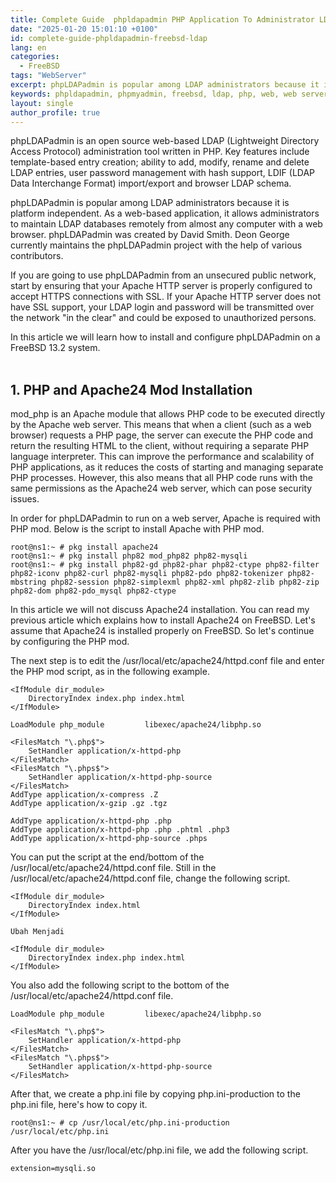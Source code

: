 ```yaml
---
title: Complete Guide  phpldapadmin PHP Application To Administrator LDAP Over The Web
date: "2025-01-20 15:01:10 +0100"
id: complete-guide-phpldapadmin-freebsd-ldap
lang: en
categories:
  - FreeBSD
tags: "WebServer"
excerpt: phpLDAPadmin is popular among LDAP administrators because it is platform independent. As a web-based application, it allows administrators to maintain LDAP databases remotely from almost any computer
keywords: phpldapadmin, phpmyadmin, freebsd, ldap, php, web, web server, https, ssl
layout: single
author_profile: true
---
```


phpLDAPadmin is an open source web-based LDAP (Lightweight Directory Access Protocol) administration tool written in PHP. Key features include template-based entry creation; ability to add, modify, rename and delete LDAP entries, user password management with hash support, LDIF (LDAP Data Interchange Format) import/export and browser LDAP schema.

phpLDAPadmin is popular among LDAP administrators because it is platform independent. As a web-based application, it allows administrators to maintain LDAP databases remotely from almost any computer with a web browser. phpLDAPadmin was created by David Smith. Deon George currently maintains the phpLDAPadmin project with the help of various contributors.

If you are going to use phpLDAPadmin from an unsecured public network, start by ensuring that your Apache HTTP server is properly configured to accept HTTPS connections with SSL. If your Apache HTTP server does not have SSL support, your LDAP login and password will be transmitted over the network "in the clear" and could be exposed to unauthorized persons.

In this article we will learn how to install and configure phpLDAPadmin on a FreeBSD 13.2 system.<br><br/>
## 1. PHP and Apache24 Mod Installation
mod_php is an Apache module that allows PHP code to be executed directly by the Apache web server. This means that when a client (such as a web browser) requests a PHP page, the server can execute the PHP code and return the resulting HTML to the client, without requiring a separate PHP language interpreter. This can improve the performance and scalability of PHP applications, as it reduces the costs of starting and managing separate PHP processes. However, this also means that all PHP code runs with the same permissions as the Apache24 web server, which can pose security issues.

In order for phpLDAPadmin to run on a web server, Apache is required with PHP mod. Below is the script to install Apache with PHP mod.

```
root@ns1:~ # pkg install apache24
root@ns1:~ # pkg install php82 mod_php82 php82-mysqli
root@ns1:~ # pkg install php82-gd php82-phar php82-ctype php82-filter php82-iconv php82-curl php82-mysqli php82-pdo php82-tokenizer php82-mbstring php82-session php82-simplexml php82-xml php82-zlib php82-zip php82-dom php82-pdo_mysql php82-ctype
```

In this article we will not discuss Apache24 installation. You can read my previous article which explains how to install Apache24 on FreeBSD. Let's assume that Apache24 is installed properly on FreeBSD. So let's continue by configuring the PHP mod.

The next step is to edit the /usr/local/etc/apache24/httpd.conf file and enter the PHP mod script, as in the following example.

```
<IfModule dir_module>
    DirectoryIndex index.php index.html
</IfModule>

LoadModule php_module         libexec/apache24/libphp.so

<FilesMatch "\.php$">
    SetHandler application/x-httpd-php
</FilesMatch>
<FilesMatch "\.phps$">
    SetHandler application/x-httpd-php-source
</FilesMatch>
AddType application/x-compress .Z
AddType application/x-gzip .gz .tgz

AddType application/x-httpd-php .php
AddType application/x-httpd-php .php .phtml .php3
AddType application/x-httpd-php-source .phps
```

You can put the script at the end/bottom of the /usr/local/etc/apache24/httpd.conf file. Still in the /usr/local/etc/apache24/httpd.conf file, change the following script.

```
<IfModule dir_module>
    DirectoryIndex index.html
</IfModule>

Ubah Menjadi

<IfModule dir_module>
    DirectoryIndex index.php index.html
</IfModule>
```

You also add the following script to the bottom of the /usr/local/etc/apache24/httpd.conf file.

```
LoadModule php_module         libexec/apache24/libphp.so

<FilesMatch "\.php$">
    SetHandler application/x-httpd-php
</FilesMatch>
<FilesMatch "\.phps$">
    SetHandler application/x-httpd-php-source
</FilesMatch>
```

After that, we create a php.ini file by copying php.ini-production to the php.ini file, here's how to copy it.

```
root@ns1:~ # cp /usr/local/etc/php.ini-production /usr/local/etc/php.ini
```

After you have the /usr/local/etc/php.ini file, we add the following script.

```
extension=mysqli.so
```

